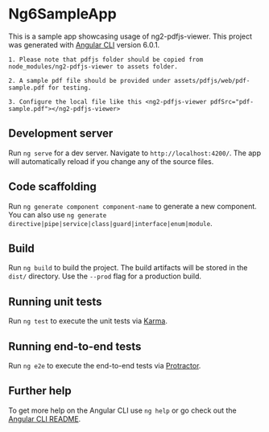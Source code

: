 # Ng6SampleApp

This is a sample app showcasing usage of ng2-pdfjs-viewer. This project was generated with [Angular CLI](https://github.com/angular/angular-cli) version 6.0.1. 

`1. Please note that pdfjs folder should be copied from node_modules/ng2-pdfjs-viewer to assets folder.`

`2. A sample pdf file should be provided under assets/pdfjs/web/pdf-sample.pdf for testing.`

`3. Configure the local file like this <ng2-pdfjs-viewer pdfSrc="pdf-sample.pdf"></ng2-pdfjs-viewer> `

## Development server

Run `ng serve` for a dev server. Navigate to `http://localhost:4200/`. The app will automatically reload if you change any of the source files.

## Code scaffolding

Run `ng generate component component-name` to generate a new component. You can also use `ng generate directive|pipe|service|class|guard|interface|enum|module`.

## Build

Run `ng build` to build the project. The build artifacts will be stored in the `dist/` directory. Use the `--prod` flag for a production build.

## Running unit tests

Run `ng test` to execute the unit tests via [Karma](https://karma-runner.github.io).

## Running end-to-end tests

Run `ng e2e` to execute the end-to-end tests via [Protractor](http://www.protractortest.org/).

## Further help

To get more help on the Angular CLI use `ng help` or go check out the [Angular CLI README](https://github.com/angular/angular-cli/blob/master/README.md).
